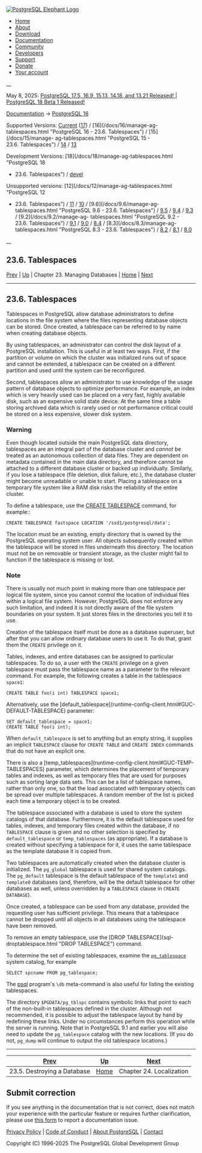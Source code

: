 [ ![PostgreSQL Elephant Logo](/media/img/about/press/elephant.png) ](/)

  * [Home](/ "Home")
  * [About](/about/ "About")
  * [Download](/download/ "Download")
  * [Documentation](/docs/ "Documentation")
  * [Community](/community/ "Community")
  * [Developers](/developer/ "Developers")
  * [Support](/support/ "Support")
  * [Donate](/about/donate/ "Donate")
  * [Your account](/account/ "Your account")

__

May 8, 2025: [ PostgreSQL 17.5, 16.9, 15.13, 14.18, and 13.21 Released! ](/about/news/postgresql-175-169-1513-1418-and-1321-released-3072/) | [ PostgreSQL 18 Beta 1 Released! ](/about/news/postgresql-18-beta-1-released-3070/)

[Documentation](/docs/ "Documentation") -> [PostgreSQL
16](/docs/16/index.html)

Supported Versions: [Current](/docs/current/manage-ag-tablespaces.html
"PostgreSQL 17 - 23.6. Tablespaces") ([17](/docs/17/manage-ag-tablespaces.html
"PostgreSQL 17 - 23.6. Tablespaces")) / [16](/docs/16/manage-ag-
tablespaces.html "PostgreSQL 16 - 23.6. Tablespaces") / [15](/docs/15/manage-
ag-tablespaces.html "PostgreSQL 15 - 23.6. Tablespaces") /
[14](/docs/14/manage-ag-tablespaces.html "PostgreSQL 14 - 23.6. Tablespaces")
/ [13](/docs/13/manage-ag-tablespaces.html "PostgreSQL 13 -
23.6. Tablespaces")

Development Versions: [18](/docs/18/manage-ag-tablespaces.html "PostgreSQL 18
- 23.6. Tablespaces") / [devel](/docs/devel/manage-ag-tablespaces.html
"PostgreSQL devel - 23.6. Tablespaces")

Unsupported versions: [12](/docs/12/manage-ag-tablespaces.html "PostgreSQL 12
- 23.6. Tablespaces") / [11](/docs/11/manage-ag-tablespaces.html "PostgreSQL
11 - 23.6. Tablespaces") / [10](/docs/10/manage-ag-tablespaces.html
"PostgreSQL 10 - 23.6. Tablespaces") / [9.6](/docs/9.6/manage-ag-
tablespaces.html "PostgreSQL 9.6 - 23.6. Tablespaces") /
[9.5](/docs/9.5/manage-ag-tablespaces.html "PostgreSQL 9.5 -
23.6. Tablespaces") / [9.4](/docs/9.4/manage-ag-tablespaces.html "PostgreSQL
9.4 - 23.6. Tablespaces") / [9.3](/docs/9.3/manage-ag-tablespaces.html
"PostgreSQL 9.3 - 23.6. Tablespaces") / [9.2](/docs/9.2/manage-ag-
tablespaces.html "PostgreSQL 9.2 - 23.6. Tablespaces") /
[9.1](/docs/9.1/manage-ag-tablespaces.html "PostgreSQL 9.1 -
23.6. Tablespaces") / [9.0](/docs/9.0/manage-ag-tablespaces.html "PostgreSQL
9.0 - 23.6. Tablespaces") / [8.4](/docs/8.4/manage-ag-tablespaces.html
"PostgreSQL 8.4 - 23.6. Tablespaces") / [8.3](/docs/8.3/manage-ag-
tablespaces.html "PostgreSQL 8.3 - 23.6. Tablespaces") /
[8.2](/docs/8.2/manage-ag-tablespaces.html "PostgreSQL 8.2 -
23.6. Tablespaces") / [8.1](/docs/8.1/manage-ag-tablespaces.html "PostgreSQL
8.1 - 23.6. Tablespaces") / [8.0](/docs/8.0/manage-ag-tablespaces.html
"PostgreSQL 8.0 - 23.6. Tablespaces")

__

23.6. Tablespaces  
---  
[Prev](manage-ag-dropdb.html "23.5. Destroying a Database")  | [Up](managing-databases.html "Chapter 23. Managing Databases") | Chapter 23. Managing Databases | [Home](index.html "PostgreSQL 16.9 Documentation") |  [Next](charset.html "Chapter 24. Localization")  
  
* * *

## 23.6. Tablespaces #

Tablespaces in PostgreSQL allow database administrators to define locations in
the file system where the files representing database objects can be stored.
Once created, a tablespace can be referred to by name when creating database
objects.

By using tablespaces, an administrator can control the disk layout of a
PostgreSQL installation. This is useful in at least two ways. First, if the
partition or volume on which the cluster was initialized runs out of space and
cannot be extended, a tablespace can be created on a different partition and
used until the system can be reconfigured.

Second, tablespaces allow an administrator to use knowledge of the usage
pattern of database objects to optimize performance. For example, an index
which is very heavily used can be placed on a very fast, highly available
disk, such as an expensive solid state device. At the same time a table
storing archived data which is rarely used or not performance critical could
be stored on a less expensive, slower disk system.

### Warning

Even though located outside the main PostgreSQL data directory, tablespaces
are an integral part of the database cluster and _cannot_ be treated as an
autonomous collection of data files. They are dependent on metadata contained
in the main data directory, and therefore cannot be attached to a different
database cluster or backed up individually. Similarly, if you lose a
tablespace (file deletion, disk failure, etc.), the database cluster might
become unreadable or unable to start. Placing a tablespace on a temporary file
system like a RAM disk risks the reliability of the entire cluster.

To define a tablespace, use the [CREATE TABLESPACE](sql-createtablespace.html
"CREATE TABLESPACE") command, for example::

    
    
    CREATE TABLESPACE fastspace LOCATION '/ssd1/postgresql/data';
    

The location must be an existing, empty directory that is owned by the
PostgreSQL operating system user. All objects subsequently created within the
tablespace will be stored in files underneath this directory. The location
must not be on removable or transient storage, as the cluster might fail to
function if the tablespace is missing or lost.

### Note

There is usually not much point in making more than one tablespace per logical
file system, since you cannot control the location of individual files within
a logical file system. However, PostgreSQL does not enforce any such
limitation, and indeed it is not directly aware of the file system boundaries
on your system. It just stores files in the directories you tell it to use.

Creation of the tablespace itself must be done as a database superuser, but
after that you can allow ordinary database users to use it. To do that, grant
them the `CREATE` privilege on it.

Tables, indexes, and entire databases can be assigned to particular
tablespaces. To do so, a user with the `CREATE` privilege on a given
tablespace must pass the tablespace name as a parameter to the relevant
command. For example, the following creates a table in the tablespace
`space1`:

    
    
    CREATE TABLE foo(i int) TABLESPACE space1;
    

Alternatively, use the [default_tablespace](runtime-config-client.html#GUC-
DEFAULT-TABLESPACE) parameter:

    
    
    SET default_tablespace = space1;
    CREATE TABLE foo(i int);
    

When `default_tablespace` is set to anything but an empty string, it supplies
an implicit `TABLESPACE` clause for `CREATE TABLE` and `CREATE INDEX` commands
that do not have an explicit one.

There is also a [temp_tablespaces](runtime-config-client.html#GUC-TEMP-
TABLESPACES) parameter, which determines the placement of temporary tables and
indexes, as well as temporary files that are used for purposes such as sorting
large data sets. This can be a list of tablespace names, rather than only one,
so that the load associated with temporary objects can be spread over multiple
tablespaces. A random member of the list is picked each time a temporary
object is to be created.

The tablespace associated with a database is used to store the system catalogs
of that database. Furthermore, it is the default tablespace used for tables,
indexes, and temporary files created within the database, if no `TABLESPACE`
clause is given and no other selection is specified by `default_tablespace` or
`temp_tablespaces` (as appropriate). If a database is created without
specifying a tablespace for it, it uses the same tablespace as the template
database it is copied from.

Two tablespaces are automatically created when the database cluster is
initialized. The `pg_global` tablespace is used for shared system catalogs.
The `pg_default` tablespace is the default tablespace of the `template1` and
`template0` databases (and, therefore, will be the default tablespace for
other databases as well, unless overridden by a `TABLESPACE` clause in `CREATE
DATABASE`).

Once created, a tablespace can be used from any database, provided the
requesting user has sufficient privilege. This means that a tablespace cannot
be dropped until all objects in all databases using the tablespace have been
removed.

To remove an empty tablespace, use the [DROP TABLESPACE](sql-
droptablespace.html "DROP TABLESPACE") command.

To determine the set of existing tablespaces, examine the
[`pg_tablespace`](catalog-pg-tablespace.html "53.56. pg_tablespace") system
catalog, for example

    
    
    SELECT spcname FROM pg_tablespace;
    

The [psql](app-psql.html "psql") program's `\db` meta-command is also useful
for listing the existing tablespaces.

The directory `$PGDATA/pg_tblspc` contains symbolic links that point to each
of the non-built-in tablespaces defined in the cluster. Although not
recommended, it is possible to adjust the tablespace layout by hand by
redefining these links. Under no circumstances perform this operation while
the server is running. Note that in PostgreSQL 9.1 and earlier you will also
need to update the `pg_tablespace` catalog with the new locations. (If you do
not, `pg_dump` will continue to output the old tablespace locations.)

* * *

[Prev](manage-ag-dropdb.html "23.5. Destroying a Database")  | [Up](managing-databases.html "Chapter 23. Managing Databases") |  [Next](charset.html "Chapter 24. Localization")  
---|---|---  
23.5. Destroying a Database  | [Home](index.html "PostgreSQL 16.9 Documentation") |  Chapter 24. Localization  
  
## Submit correction

If you see anything in the documentation that is not correct, does not match
your experience with the particular feature or requires further clarification,
please use [this form](/account/comments/new/16/manage-ag-tablespaces.html/)
to report a documentation issue.

[Privacy Policy](/about/privacypolicy) | [Code of Conduct](/about/policies/coc/) | [About PostgreSQL](/about/) | [Contact](/about/contact/)  

Copyright (C) 1996-2025 The PostgreSQL Global Development Group

